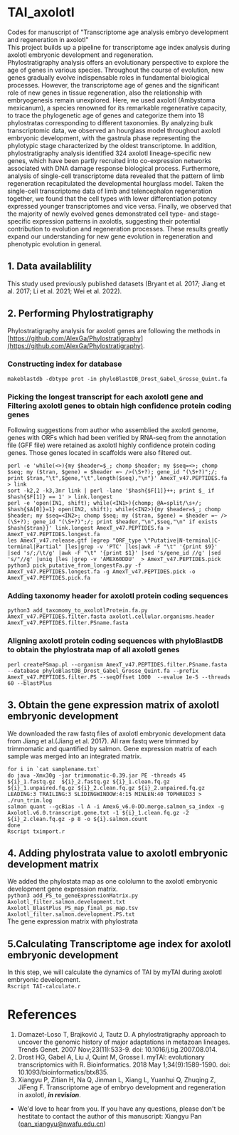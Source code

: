 # TAI_axolotl
Codes for manuscript of "Transcriptome age analysis embryo development and regeneration in axolotl"  
This project builds up a pipeline for transcriptome age index analysis during axolotl embryonic development and regeneration.   
Phylostratigraphy analysis offers an evolutionary perspective to explore the age of genes in various species. Throughout the course of evolution, new genes gradually evolve indispensable roles in fundamental biological processes. However, the transcriptome age of genes and the significant role of new genes in tissue regeneration, also the relationship with embryogenesis remain unexplored. Here, we used axolotl (Ambystoma mexicanum), a species renowned for its remarkable regenerative capacity, to trace the phylogenetic age of genes and categorize them into 18 phylostratas corresponding to different taxonomies. By analyzing bulk transcriptomic data, we observed an hourglass model throughout axolotl embryonic development, with the gastrula phase representing the phylotypic stage characterized by the oldest transcriptome. In addition, phylostratigraphy analysis identified 324 axolotl lineage-specific new genes, which have been partly recruited into co-expression networks associated with DNA damage response biological process. Furthermore, analysis of single-cell transcriptome data revealed that the pattern of limb regeneration recapitulated the developmental hourglass model. Taken the single-cell transcriptome data of limb and telencephalon regeneration together, we found that the cell types with lower differentiation potency expressed younger transcriptomes and vice versa. Finally, we observed that the majority of newly evolved genes demonstrated cell type- and stage-specific expression patterns in axolotls, suggesting their potential contribution to evolution and regeneration processes. These results greatly expand our understanding for new gene evolution in regeneration and phenotypic evolution in general.    
## 1. Data availablility
This study used previously published datasets (Bryant et al. 2017; Jiang et al. 2017; Li et al. 2021; Wei et al. 2022).
## 2. Performing Phylostratigraphy  
Phylostratigraphy analysis for axolotl genes are following the methods in [https://github.com/AlexGa/Phylostratigraphy](https://github.com/AlexGa/Phylostratigraphy).
###  Constructing index for database    
```makeblastdb -dbtype prot -in phyloBlastDB_Drost_Gabel_Grosse_Quint.fa```    
###  Picking the longest transcript for each axolotl gene and Filtering axolotl genes to obtain high confidence protein coding genes    
Following suggestions from author who assemblied the axolotl genome, genes with ORFs which had been verified by RNA-seq from the annotation file (GFF file) were retained as axolotl highly confidence protein coding genes. Those genes located in scaffolds were also filtered out.  
```
perl -e 'while(<>){my $header=$_; chomp $header; my $seq=<>; chomp $seq; my ($tran, $gene) = $header =~ />(\S+?); gene_id "(\S+?)";/; print $tran,"\t",$gene,"\t",length($seq),"\n"}' AmexT_v47.PEPTIDES.fa > link
sort -k2,2 -k3,3nr link | perl -lane '$hash{$F[1]}++; print $_ if $hash{$F[1]} == 1' > link.longest  
perl -e 'open(IN1, shift); while(<IN1>){chomp; @A=split/\s+/; $hash{$A[0]}=1} open(IN2, shift); while(<IN2>){my $header=$_; chomp $header; my $seq=<IN2>; chomp $seq; my ($tran, $gene) = $header =~ />(\S+?); gene_id "(\S+?)";/; print $header,"\n",$seq,"\n" if exists $hash{$tran}}' link.longest AmexT_v47.PEPTIDES.fa > AmexT_v47.PEPTIDES.longest.fa  
les AmexT_v47.release.gtf |egrep "ORF_type \"Putative|N-terminal|C-terminal|Partial" |les|grep -v 'PTC' |les|awk -F "\t" '{print $9}' |sed 's/;/\t/g' |awk -F "\t" '{print $1}' |sed 's/gene_id //g' |sed 's/"//g' |uniq |les |grep -v 'AMEX60DDU'  > AmexT_v47.PEPTIDES.pick  
python3 pick_putative_from_longestFa.py -f AmexT_v47.PEPTIDES.longest.fa -g AmexT_v47.PEPTIDES.pick -o AmexT_v47.PEPTIDES.pick.fa
```
###  Adding taxonomy header for axolotl protein coding sequences    
```python3 add_taxomomy_to_axolotlProtein.fa.py AmexT_v47.PEPTIDES.filter.fasta axolotl.cellular.organisms.header AmexT_v47.PEPTIDES.filter.PSname.fasta```    
###  Aligning axolotl protein coding sequences with phyloBlastDB to obtain the phylostrata map of all axolotl genes    
```perl createPSmap.pl --organism AmexT_v47.PEPTIDES.filter.PSname.fasta --database phyloBlastDB_Drost_Gabel_Grosse_Quint.fa --prefix AmexT_v47.PEPTIDES.filter.PS --seqOffset 1000  --evalue 1e-5 --threads 60 --blastPlus```    
## 3. Obtain the gene expression matrix of axolotl embryonic development      
We downloaded the raw fastq files of axolotl embryonic development data from Jiang et al.(Jiang et al. 2017). All raw fastq were trimmed by trimmomatic and quantified by salmon. Gene expression matrix of each sample was merged into an integrated matrix.    
```#!/bin/sh                  
for i in `cat samplename.txt`      
do java -Xmx30g -jar trimmomatic-0.39.jar PE -threads 45 ${i}_1.fastq.gz  ${i}_2.fastq.gz ${i}_1.clean.fq.gz ${i}_1.unpaired.fq.gz ${i}_2.clean.fq.gz ${i}_2.unpaired.fq.gz   LEADING:3 TRAILING:3 SLIDINGWINDOW:4:15 MINLEN:40 TOPHRED33 > ./run_trim.log      
salmon quant --gcBias -l A -i AmexG_v6.0-DD.merge.salmon_sa_index -g Axolotl.v6.0.transcript.gene.txt -1 ${i}_1.clean.fq.gz -2 ${i}_2.clean.fq.gz -p 8 -o ${i}.salmon.count                       
done
Rscript tximport.r    
```
## 4. Adding phylostrata value to axolotl embryonic development matrix      
We added the phylostata map as one cololumn to the axolotl embryonic development gene expression matrix.    
```python3 add_PS_to_geneExpressionMatrix.py Axolotl_filter.salmon.development.txt Axolotl_BlastPlus_PS_map_final_ps_map.tsv Axolotl_filter.salmon.development.PS.txt```  
The gene expression matrix with phylostrata 
## 5.Calculating Transcriptome age index for axolotl embryonic development    
In this step, we will calculate the dynamics of TAI by myTAI during axolotl embryonic development.     
`Rscript TAI-calculate.r`    
# References      
1. Domazet-Loso T, Brajković J, Tautz D. A phylostratigraphy approach to uncover the genomic history of major adaptations in metazoan lineages. Trends Genet. 2007 Nov;23(11):533-9. doi: 10.1016/j.tig.2007.08.014.
2. Drost HG, Gabel A, Liu J, Quint M, Grosse I. myTAI: evolutionary transcriptomics with R. Bioinformatics. 2018 May 1;34(9):1589-1590. doi: 10.1093/bioinformatics/btx835.
3. Xiangyu P, Zitian H, Na Q, Jinman L, Xiang L, Yuanhui Q, Zhuqing Z, JiFeng F. Transcriptome age of embryo development and regeneration in axolotl, ***in revision***.        
* We'd love to hear from you. If you have any questions, please don't be hestitate to contact the author of this manuscript: Xiangyu Pan (pan_xiangyu@nwafu.edu.cn)      

